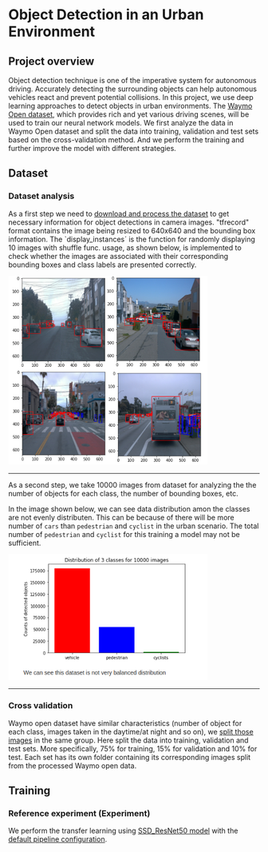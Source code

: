 # Object Detection in an Urban Environment

## Project overview

Object detection technique is one of the imperative system for autonomous driving. Accurately detecting the surrounding objects can help autonomous vehicles react and prevent potential collisions. In this project, we use deep learning approaches to detect objects in urban environments. The [Waymo Open dataset](https://waymo.com/open/), which provides rich and yet various driving scenes, will be used to train our neural network models. We first analyze the data in Waymo Open dataset and split the data into training, validation and test sets based on the cross-validation method. And we perform the training and further improve the model with different strategies. 

## Dataset

### Dataset analysis

As a first step we need to [download and process the dataset](README.md#download-and-process-the-data) to get necessary information for object detections in camera images. "tfrecord" format contains the image being resized to 640x640 and the bounding box information. The `display_instances´ is the function for randomly displaying 10 images with shuffle func. usage, as shown below, is implemented to check whether the images are associated with their corresponding bounding boxes and class labels are presented correctly.

<img src="images/udacity.drawio.png" width="400">
<hr>

As a second step, we take 10000 images from dataset for analyzing the the number of objects for each class, the number of bounding boxes, etc.  

In the image shown below, we can see data distribution amon the classes are not evenly distributen. This can be because of there will be more number of `cars` than `pedestrian` and `cyclist` in the urban scenario. The total number of `pedestrian` and `cyclist` for this training a model may not be sufficient.

<img src="images/distribution_analysis.png" width="400">
<hr>



### Cross validation

Waymo open dataset have similar characteristics (number of object for each class, images taken in the daytime/at night and so on), we [split those images](./create_splits.py) in the same group. Here split the data into training, validation and test sets. More specifically, 75% for training, 15% for validation and 10% for test. Each set has its own folder containing its corresponding images split from the processed Waymo open data. 

## Training

### Reference experiment (Experiment)

We perform the transfer learning using [SSD_ResNet50 model](http://download.tensorflow.org/models/object_detection/tf2/20200711/ssd_resnet50_v1_fpn_640x640_coco17_tpu-8.tar.gz) with the [default pipeline configuration](/pipeline.config). 
